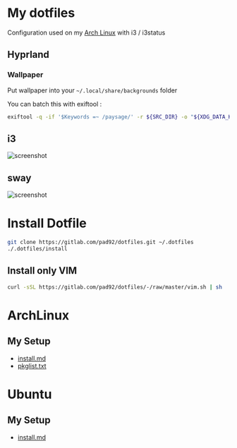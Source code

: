 # My dotfiles

Configuration used on my [Arch Linux](https://archlinux.org/) with i3 / i3status

## Hyprland

### Wallpaper

Put wallpaper into your `~/.local/share/backgrounds` folder

You can batch this with exiftool :

```sh
exiftool -q -if '$Keywords =~ /paysage/' -r ${SRC_DIR} -o "${XDG_DATA_HOME}/backgrounds/"
```

## i3

![screenshot](https://gitlab.com/pad92/dotfiles/-/raw/master/dist/arch/screenshot-i3.png)

## sway

![screenshot](https://gitlab.com/pad92/dotfiles/-/raw/master/dist/arch/screenshot-sway.png)

# Install Dotfile

```sh
git clone https://gitlab.com/pad92/dotfiles.git ~/.dotfiles
./.dotfiles/install
```

## Install only VIM

```sh
curl -sSL https://gitlab.com/pad92/dotfiles/-/raw/master/vim.sh | sh
```

# ArchLinux

## My Setup

- [install.md](https://gitlab.com/pad92/dotfiles/-/blob/master/dist/arch/install.md)
- [pkglist.txt](https://gitlab.com/pad92/dotfiles/-/tree/master/dist/arch/packages/)

# Ubuntu

## My Setup

- [install.md](https://gitlab.com/pad92/dotfiles/-/raw/master/dist/ubuntu/install.sh)
